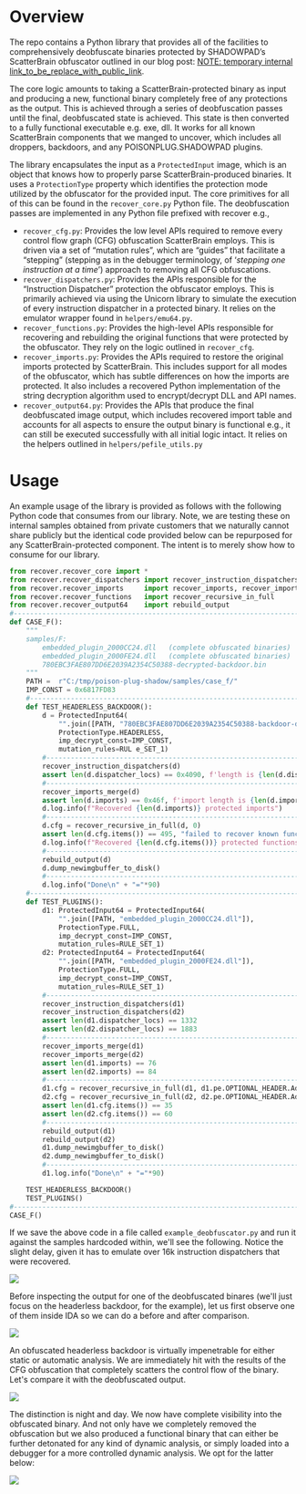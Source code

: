 # Overview

The repo contains a Python library that provides all of the facilities to comprehensively deobfuscate binaries protected by SHADOWPAD’s ScatterBrain obfuscator outlined in our blog post: [NOTE: temporary internal link_to_be_replace_with_public_link](https://docs.google.com/document/d/1Qmu27BtNC5jF6R50TcWPP4zcb2ch5dewxY8Hi6fyprY/edit?tab=t.0). 

The core logic amounts to taking a ScatterBrain-protected binary as input and producing a new, functional binary completely free of any protections as the output. This is achieved through a series of deobfuscation passes until the final, deobfuscated state is achieved. This state is then converted to a fully functional executable e.g. exe, dll.  It works for all known ScatterBrain components that we manged to uncover, which includes all droppers, backdoors, and any POISONPLUG.SHADOWPAD plugins. 

The library encapsulates the input as a `ProtectedInput` image, which is an object that knows how to properly parse ScatterBrain-produced binaries. It uses a `ProtectionType` property which identifies the protection mode utilized by the obfuscator for the provided input. The core primitives for all of this can be found in the `recover_core.py` Python file. The deobfuscation passes are implemented in any Python file prefixed with recover e.g.,
- `recover_cfg.py`: Provides the low level APIs required to remove every control flow graph (CFG) obfuscation ScatterBrain employs. This is driven via a set of “mutation rules”, which are “guides” that facilitate a “stepping” (stepping as in the debugger terminology, of ‘_stepping one instruction at a time_’) approach to removing all  CFG obfuscations.
- `recover_dispatchers.py`: Provides the APIs responsible for the “Instruction Dispatcher” protection the obfuscator employs. This is primarily achieved via using the Unicorn library to simulate the execution of every instruction dispatcher in a protected binary. It relies on the emulator wrapper found in `helpers/emu64.py`.
- `recover_functions.py`: Provides the high-level APIs responsible for recovering and rebuilding the original functions that were protected by the obfuscator. They rely on the logic outlined in `recover_cfg`.
- `recover_imports.py`:  Provides the APIs  required to restore the original imports protected by ScatterBrain. This includes support for all modes of the obfuscator, which has subtle differences on how the imports are protected. It also includes a recovered Python implementation of the string decryption algorithm used to encrypt/decrypt DLL and API names.
- `recover_output64.py`: Provides the APIs that produce the final deobfuscated image output, which includes recovered import table and accounts for all aspects to ensure the output binary is functional e.g., it can still be executed successfully with all initial logic intact. It relies on the helpers outlined in `helpers/pefile_utils.py`

# Usage 

An example usage of the library is provided as follows with the following Python code that consumes from our library. Note, we are testing these on internal samples obtained from private customers that we naturally cannot share publicly but the identical code provided below can be repurposed for any ScatterBrain-protected component. The intent is to merely show how to consume for our library.

```python
from recover.recover_core import *
from recover.recover_dispatchers import recover_instruction_dispatchers
from recover.recover_imports     import recover_imports, recover_imports_merge
from recover.recover_functions   import recover_recursive_in_full
from recover.recover_output64    import rebuild_output
#------------------------------------------------------------------------------
def CASE_F():
    """
    samples/F:
        embedded_plugin_2000CC24.dll   (complete obfuscated binaries)
        embedded_plugin_2000FE24.dll   (complete obfuscated binaries)
        780EBC3FAE807DD6E2039A2354C50388-decrypted-backdoor.bin
    """
    PATH =  r"C:/tmp/poison-plug-shadow/samples/case_f/"
    IMP_CONST = 0x6817FD83
    #---------------------------------------------------------------------------
    def TEST_HEADERLESS_BACKDOOR():
        d = ProtectedInput64(
            "".join([PATH, "780EBC3FAE807DD6E2039A2354C50388-backdoor-decrypted.bin"]),
            ProtectionType.HEADERLESS,
            imp_decrypt_const=IMP_CONST,
            mutation_rules=RUL e_SET_1)
        #--------------------------------------------------------------------------
        recover_instruction_dispatchers(d)
        assert len(d.dispatcher_locs) == 0x4090, f'length is {len(d.dispatcher_locs)}'
        #--------------------------------------------------------------------------
        recover_imports_merge(d)
        assert len(d.imports) == 0x46f, f'import length is {len(d.imports)}'
        d.log.info(f"Recovered {len(d.imports)} protected imports")
        #--------------------------------------------------------------------------
        d.cfg = recover_recursive_in_full(d, 0)
        assert len(d.cfg.items()) == 495, "failed to recover known function amount"
        d.log.info(f"Recovered {len(d.cfg.items())} protected functions.")
        #--------------------------------------------------------------------------
        rebuild_output(d)
        d.dump_newimgbuffer_to_disk()
        #--------------------------------------------------------------------------
        d.log.info("Done\n" + "="*90)
    #---------------------------------------------------------------------------
    def TEST_PLUGINS():
        d1: ProtectedInput64 = ProtectedInput64(
            "".join([PATH, "embedded_plugin_2000CC24.dll"]),
            ProtectionType.FULL,
            imp_decrypt_const=IMP_CONST,
            mutation_rules=RULE_SET_1)
        d2: ProtectedInput64 = ProtectedInput64(
            "".join([PATH, "embedded_plugin_2000FE24.dll"]),
            ProtectionType.FULL,
            imp_decrypt_const=IMP_CONST,
            mutation_rules=RULE_SET_1)
        #-----------------------------------------------------------------------
        recover_instruction_dispatchers(d1)
        recover_instruction_dispatchers(d2)
        assert len(d1.dispatcher_locs) == 1332
        assert len(d2.dispatcher_locs) == 1883
        #-----------------------------------------------------------------------
        recover_imports_merge(d1)
        recover_imports_merge(d2)
        assert len(d1.imports) == 76
        assert len(d2.imports) == 84
        #-----------------------------------------------------------------------
        d1.cfg = recover_recursive_in_full(d1, d1.pe.OPTIONAL_HEADER.AddressOfEntryPoint)
        d2.cfg = recover_recursive_in_full(d2, d2.pe.OPTIONAL_HEADER.AddressOfEntryPoint)
        assert len(d1.cfg.items()) == 35
        assert len(d2.cfg.items()) == 60
        #-----------------------------------------------------------------------
        rebuild_output(d1)
        rebuild_output(d2)
        d1.dump_newimgbuffer_to_disk()
        d2.dump_newimgbuffer_to_disk()
        #-----------------------------------------------------------------------
        d1.log.info("Done\n" + "="*90)

    TEST_HEADERLESS_BACKDOOR()
    TEST_PLUGINS()
#-------------------------------------------------------------------------------
CASE_F()
```

If we save the above code in a file called `example_deobfuscator.py` and run it against the samples hardcoded within, we'll see the following. Notice the slight delay, given it has to emulate over 16k instruction dispatchers that were recovered.

![](data/deobfuscator-example.gif)

Before inspecting the output for one of the deobfuscated binares (we'll just focus on the headerless backdoor, for the example), let us first observe one of them inside IDA so we can do a before and after comparison.

![](data/obfuscated-backdoor-headerless.gif)

An obfuscated headerless backdoor is virtually impenetrable for either static or automatic analysis. We are immediately hit with the results of the CFG obfuscation that completely scatters the control flow of the binary. Let's compare it with the deobfuscated output.

![](data/deobfuscated-backdoor-headerless.gif)

The distinction is night and day. We now have complete visibility into the obfuscated binary. And not only have we completely removed the obfuscation but we also produced a functional binary that can either be further detonated for any kind of dynamic analysis, or simply loaded into a debugger for a more controlled dynamic analysis. We opt for the latter below:

![](data/debug.gif)
